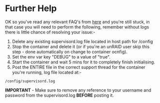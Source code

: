 # **Further Help**

OK so you've read any relevant FAQ's from [here](https://github.com/binhex/documentation) and you're still stuck, in that case you will need to perform the following, remember without logs there is little chance of resolving your issue:-

1. Delete any existing supervisord.log file located in host path for /config
2. Stop the container and delete it (or if you're an unRAID user skip this step - done automatically on change to container ocnfig).
3. Set the env var key "DEBUG" to a value of "true".
4. Start the container and wait 5 mins for it to completely finish initialising.
5. Post the ENTIRE file in the correct support thread for the container you're running, log file located at:-

```/config/supervisord.log```

**IMPORTANT** - Make sure to remove any reference to your username and password from the supervisord.log **BEFORE** posting it.